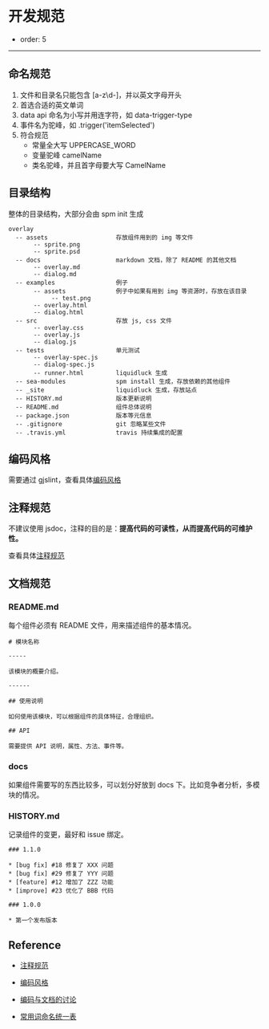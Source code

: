 # 开发规范

- order: 5

---

## 命名规范

1. 文件和目录名只能包含 [a-z\d\-]，并以英文字母开头
2. 首选合适的英文单词 
3. data api 命名为小写并用连字符，如 data-trigger-type
4. 事件名为驼峰，如 .trigger('itemSelected')
5. 符合规范
   - 常量全大写 UPPERCASE_WORD
   - 变量驼峰 camelName
   - 类名驼峰，并且首字母要大写 CamelName

## 目录结构

整体的目录结构，大部分会由 spm init 生成

    overlay
      -- assets                   存放组件用到的 img 等文件
           -- sprite.png
           -- sprite.psd
      -- docs                     markdown 文档，除了 README 的其他文档
           -- overlay.md
           -- dialog.md
      -- examples                 例子
           -- assets              例子中如果有用到 img 等资源时，存放在该目录
                -- test.png
           -- overlay.html
           -- dialog.html
      -- src                      存放 js, css 文件
           -- overlay.css
           -- overlay.js
           -- dialog.js
      -- tests                    单元测试
           -- overlay-spec.js
           -- dialog-spec.js
           -- runner.html         liquidluck 生成
      -- sea-modules              spm install 生成，存放依赖的其他组件
      -- _site                    liquidluck 生成，存放站点
      -- HISTORY.md               版本更新说明
      -- README.md                组件总体说明
      -- package.json             版本等元信息
      -- .gitignore               git 忽略某些文件
      -- .travis.yml              travis 持续集成的配置
      
## 编码风格

需要通过 gjslint，查看具体[编码风格](https://github.com/alipay/arale/wiki/JavaScript-%E7%BC%96%E7%A0%81%E9%A3%8E%E6%A0%BC)

## 注释规范

不建议使用 jsdoc，注释的目的是：**提高代码的可读性，从而提高代码的可维护性。**

查看具体[注释规范](https://github.com/alipay/arale/wiki/JavaScript-%E6%B3%A8%E9%87%8A%E8%A7%84%E8%8C%83)

## 文档规范

### README.md

每个组件必须有 README 文件，用来描述组件的基本情况。

    # 模块名称

    -----

    该模块的概要介绍。

    ------

    ## 使用说明

    如何使用该模块，可以根据组件的具体特征，合理组织。

    ## API

    需要提供 API 说明，属性、方法、事件等。

### docs

如果组件需要写的东西比较多，可以划分好放到 docs 下。比如竞争者分析，多模块的情况。

### HISTORY.md

记录组件的变更，最好和 issue 绑定。

    ### 1.1.0

    * [bug fix] #18 修复了 XXX 问题
    * [bug fix] #29 修复了 YYY 问题
    * [feature] #12 增加了 ZZZ 功能
    * [improve] #23 优化了 BBB 代码

    ### 1.0.0

    * 第一个发布版本


## Reference

 -  [注释规范](https://github.com/alipay/arale/wiki/JavaScript-%E6%B3%A8%E9%87%8A%E8%A7%84%E8%8C%83)

 -  [编码风格](https://github.com/alipay/arale/wiki/JavaScript-%E7%BC%96%E7%A0%81%E9%A3%8E%E6%A0%BC)

 -  [编码与文档的讨论](https://github.com/alipay/arale/issues/36)

 -  [常用词命名统一表](https://github.com/alipay/arale/wiki/%E5%B8%B8%E7%94%A8%E8%AF%8D%E5%91%BD%E5%90%8D%E7%BB%9F%E4%B8%80%E8%A1%A8)
